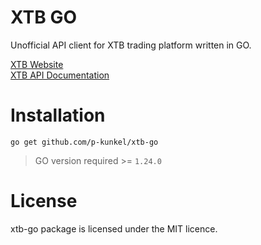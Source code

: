 # XTB GO 
Unofficial API client for XTB trading platform written in GO.

[XTB Website](https://www.xtb.com) \
[XTB API Documentation](http://developers.xstore.pro/documentation)


# Installation
```
go get github.com/p-kunkel/xtb-go
```
> GO version required >= `1.24.0`


# License
xtb-go package is licensed under the MIT licence.
